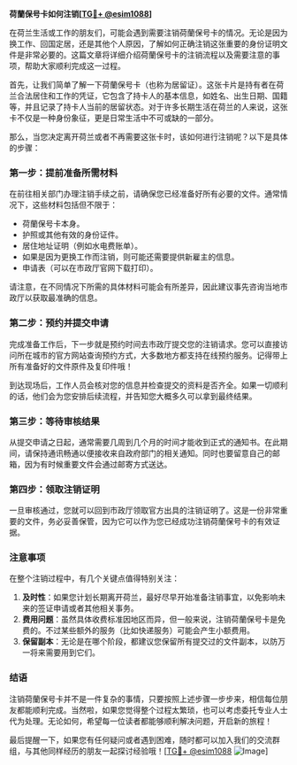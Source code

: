 **荷蘭保号卡如何注销[[TG💪+ @esim1088](https://t.me/s/esim1088)]**

在荷兰生活或工作的朋友们，可能会遇到需要注销荷蘭保号卡的情况。无论是因为换工作、回国定居，还是其他个人原因，了解如何正确注销这张重要的身份证明文件是非常必要的。这篇文章将详细介绍荷蘭保号卡的注销流程以及需要注意的事项，帮助大家顺利完成这一过程。

首先，让我们简单了解一下荷蘭保号卡（也称为居留证）。这张卡片是持有者在荷兰合法居住和工作的凭证，它包含了持卡人的基本信息，如姓名、出生日期、国籍等，并且记录了持卡人当前的居留状态。对于许多长期生活在荷兰的人来说，这张卡不仅是一种身份象征，更是日常生活中不可或缺的一部分。

那么，当您决定离开荷兰或者不再需要这张卡时，该如何进行注销呢？以下是具体的步骤：

### 第一步：提前准备所需材料

在前往相关部门办理注销手续之前，请确保您已经准备好所有必要的文件。通常情况下，这些材料包括但不限于：

- 荷蘭保号卡本身。
- 护照或其他有效的身份证件。
- 居住地址证明（例如水电费账单）。
- 如果是因为更换工作而注销，则可能还需要提供新雇主的信息。
- 申请表（可以在市政厅官网下载打印）。

请注意，在不同情况下所需的具体材料可能会有所差异，因此建议事先咨询当地市政厅以获取最准确的信息。

### 第二步：预约并提交申请

完成准备工作后，下一步就是预约时间去市政厅提交您的注销请求。您可以直接访问所在城市的官方网站查询预约方式，大多数地方都支持在线预约服务。记得带上所有准备好的文件原件及复印件哦！

到达现场后，工作人员会核对您的信息并检查提交的资料是否齐全。如果一切顺利的话，他们会为您安排后续流程，并告知您大概多久可以拿到最终结果。

### 第三步：等待审核结果

从提交申请之日起，通常需要几周到几个月的时间才能收到正式的通知书。在此期间，请保持通讯畅通以便接收来自政府部门的相关通知。同时也要留意自己的邮箱，因为有时候重要文件会通过邮寄方式送达。

### 第四步：领取注销证明

一旦审核通过，您就可以回到市政厅领取官方出具的注销证明了。这是一份非常重要的文件，务必妥善保管，因为它可以作为您已经成功注销荷蘭保号卡的有效证据。

### 注意事项

在整个注销过程中，有几个关键点值得特别关注：

1. **及时性**：如果您计划长期离开荷兰，最好尽早开始准备注销事宜，以免影响未来的签证申请或者其他相关事务。
2. **费用问题**：虽然具体收费标准因地区而异，但一般来说，注销荷蘭保号卡是免费的。不过某些额外的服务（比如快递服务）可能会产生小额费用。
3. **保留副本**：无论是在哪个阶段，都建议您保留所有提交过的文件副本，以防万一将来需要用到它们。

### 结语

注销荷蘭保号卡并不是一件复杂的事情，只要按照上述步骤一步步来，相信每位朋友都能顺利完成。当然啦，如果您觉得整个过程太繁琐，也可以考虑委托专业人士代为处理。无论如何，希望每一位读者都能够顺利解决问题，开启新的旅程！

最后提醒一下，如果您有任何疑问或者遇到困难，随时都可以加入我们的交流群组，与其他同样经历的朋友一起探讨经验哦！[[TG💪+ @esim1088](https://t.me/s/esim1088) ![Image](https://i.postimg.cc/4NQfJmqS/Snipaste-2025-05-13-00-14-12.png)]